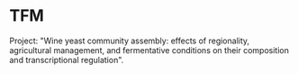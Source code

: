 # TFM
Project: "Wine yeast community assembly: effects of regionality, agricultural management, and fermentative conditions on their composition and transcriptional regulation".

